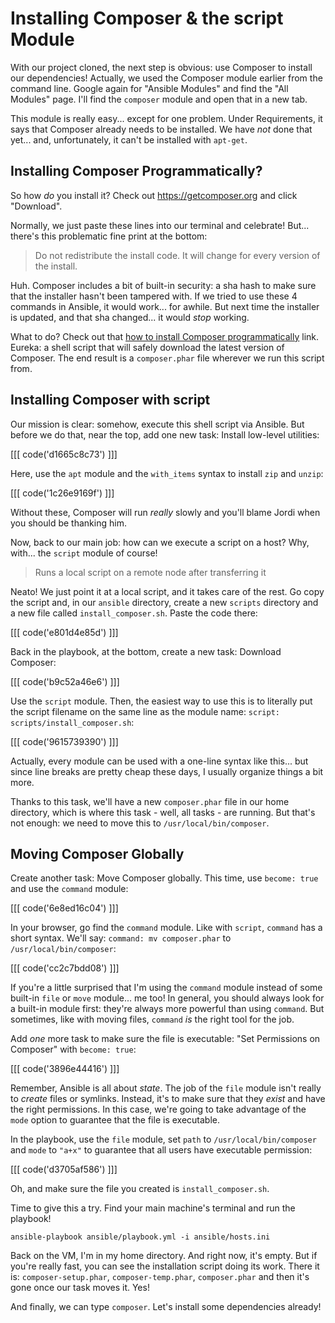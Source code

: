 # Installing Composer & the script Module

With our project cloned, the next step is obvious: use Composer to install our dependencies!
Actually, we used the Composer module earlier from the command line. Google again
for "Ansible Modules" and find the "All Modules" page. I'll find the `composer`
module and open that in a new tab.

This module is really easy... except for one problem. Under Requirements, it says
that Composer already needs to be installed. We have *not* done that yet... and,
unfortunately, it can't be installed with `apt-get`.

## Installing Composer Programmatically?

So how *do* you install it? Check out https://getcomposer.org and click "Download".

Normally, we just paste these lines into our terminal and celebrate! But... there's
this problematic fine print at the bottom:

> Do not redistribute the install code. It will change for every version of the install.

Huh. Composer includes a bit of built-in security: a sha hash to make sure that
the installer hasn't been tampered with. If we tried to use these 4 commands in
Ansible, it would work... for awhile. But next time the installer is updated, and
that sha changed... it would *stop* working.

What to do? Check out that [how to install Composer programmatically][install_composer]
link. Eureka: a shell script that will safely download the latest version of Composer.
The end result is a `composer.phar` file wherever we run this script from.

## Installing Composer with script

Our mission is clear: somehow, execute this shell script via Ansible. But before
we do that, near the top, add one new task: Install low-level utilities:

[[[ code('d1665c8c73') ]]]

Here, use the `apt` module and the `with_items` syntax to install `zip` and `unzip`:

[[[ code('1c26e9169f') ]]]

Without these, Composer will run *really* slowly and you'll blame Jordi when you
should be thanking him.

Now, back to our main job: how can we execute a script on a host? Why, with... the
`script` module of course!

> Runs a local script on a remote node after transferring it

Neato! We just point it at a local script, and it takes care of the rest. Go copy
the script and, in our `ansible` directory, create a new `scripts` directory and
a new file called `install_composer.sh`. Paste the code there:

[[[ code('e801d4e85d') ]]]

Back in the playbook, at the bottom, create a new task: Download Composer:

[[[ code('b9c52a46e6') ]]]

Use the `script` module. Then, the easiest way to use this is to literally put the script
filename on the same line as the module name: `script: scripts/install_composer.sh`:

[[[ code('9615739390') ]]]

Actually, every module can be used with a one-line syntax like this... but since
line breaks are pretty cheap these days, I usually organize things a bit more.

Thanks to this task, we'll have a new `composer.phar` file in our home directory,
which is where this task - well, all tasks - are running. But that's not enough:
we need to move this to `/usr/local/bin/composer`.

## Moving Composer Globally

Create another task: Move Composer globally. This time, use `become: true` and use
the `command` module:

[[[ code('6e8ed16c04') ]]]

In your browser, go find the `command` module. Like with `script`, `command` has
a short syntax. We'll say: `command: mv composer.phar` to `/usr/local/bin/composer`:

[[[ code('cc2c7bdd08') ]]]

If you're a little surprised that I'm using the `command` module instead of some
built-in `file` or `move` module... me too! In general, you should always look for
a built-in module first: they're always more powerful than using `command`. But sometimes,
like with moving files, `command` *is* the right tool for the job.

Add *one* more task to make sure the file is executable: "Set Permissions on Composer"
with `become: true`:

[[[ code('3896e44416') ]]]

Remember, Ansible is all about *state*. The job of the `file` module isn't really
to *create* files or symlinks. Instead, it's to make sure that they *exist* and
have the right permissions. In this case, we're going to take advantage of the
`mode` option to guarantee that the file is executable.

In the playbook, use the `file` module, set `path` to `/usr/local/bin/composer`
and `mode` to `"a+x"` to guarantee that all users have executable permission:

[[[ code('d3705af586') ]]]

Oh, and make sure the file you created is `install_composer.sh`.

Time to give this a try. Find your main machine's terminal and run the playbook!

```terminal
ansible-playbook ansible/playbook.yml -i ansible/hosts.ini
```

Back on the VM, I'm in my home directory. And right now, it's empty. But if you're
really fast, you can see the installation script doing its work. There it is:
`composer-setup.phar`, `composer-temp.phar`, `composer.phar` and then it's gone
once our task moves it. Yes!

And finally, we can type `composer`. Let's install some dependencies already!


[install_composer]: https://getcomposer.org/doc/faqs/how-to-install-composer-programmatically.md
